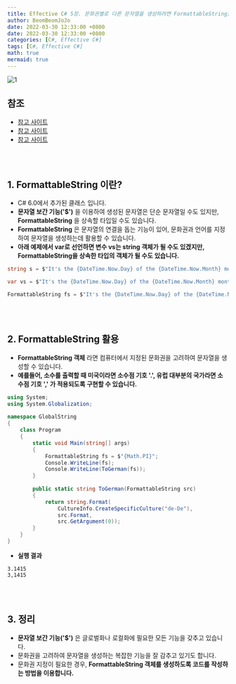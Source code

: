 ```yaml
---
title: Effective C# 5장. 문화권별로 다른 문자열을 생성하려면 FormattableString을 사용하라.
author: BeomBeomJoJo
date: 2022-03-30 12:33:00 +0800
date: 2022-03-30 12:33:00 +0800
categories: [C#, Effective C#]
tags: [C#, Effective C#]
math: true
mermaid: true
---
```


![1](https://user-images.githubusercontent.com/22911504/160802390-fd482e2b-172c-4db3-a5e8-de93ddf84ce0.png)

## 참조
* [참고 사이트](https://docs.microsoft.com/en-us/dotnet/api/system.formattablestring?view=net-5.0)
* [참고 사이트](https://docs.microsoft.com/ko-kr/dotnet/csharp/language-reference/tokens/interpolated)
* [참고 사이트](https://docs.microsoft.com/en-us/dotnet/api/system.globalization.cultureinfo?view=net-5.0)

<br>
<br>

## **1. FormattableString 이란?**
* C# 6.0에서 추가된 클래스 입니다.
* **문자열 보간 기능('$')** 을 이용하여 생성된 문자열은 단순 문자열일 수도 있지만, **FormattableString** 을 상속할 타입일 수도 있습니다.
* **FormattableString** 은 문자열의 연결을 돕는 기능이 있어, 문화권과 언어를 지정하여 문자열을 생성하는데 활용할 수 있습니다.
* **아래 예제에서 var로 선언하면 변수 vs는 string 객체가 될 수도 있겠지만, FormattableString을 상속한 타입의 객체가 될 수도 있습니다.**

```csharp
string s = $"It's the {DateTime.Now.Day} of the {DateTime.Now.Month} month";

var vs = $"It's the {DateTime.Now.Day} of the {DateTime.Now.Month} month"; 

FormattableString fs = $"It's the {DateTime.Now.Day} of the {DateTime.Now.Month} month";
```

<br>
<br>

## **2. FormattableString 활용**
* **FormattableString 객체** 라면 컴퓨터에서 지정된 문화권을 고려하여 문자열을 생성할 수 있습니다.
* **예를들어, 소수를 출력할 때 미국이라면 소수점 기호 '.', 유럽 대부분의 국가라면 소수점 기호 ',' 가 적용되도록 구현할 수 있습니다.**

```csharp
using System;
using System.Globalization;
 
namespace GlobalString
{
    class Program
    {
        static void Main(string[] args)
        {
            FormattableString fs = $"{Math.PI}";
            Console.WriteLine(fs);
            Console.WriteLine(ToGerman(fs));
        }
 
        public static string ToGerman(FormattableString src)
        {
            return string.Format(
                CultureInfo.CreateSpecificCulture("de-De"),
                src.Format,
                src.GetArgument(0));
        }
    }
}
```

* **실행 결과**

```
3.1415
3,1415
```

<br>
<br>

## **3. 정리**
* **문자열 보간 기능('$')** 은 글로벌화나 로컬화에 필요한 모든 기능을 갖추고 있습니다.
* 문화권을 고려하여 문자열을 생성하는 복잡한 기능을 잘 감추고 있기도 합니다.
* 문화권 지정이 필요한 경우, **FormattableString 객체를 생성하도록 코드를 작성하는 방법을 이용합니다.**